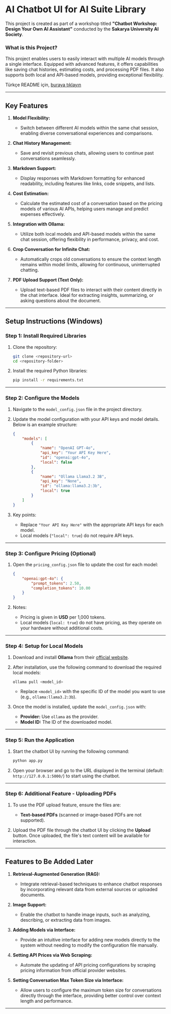 # AI Chatbot UI for AI Suite Library

This project is created as part of a workshop titled **"Chatbot Workshop: Design Your Own AI Assistant"** conducted by the **Sakarya University AI Society**.

### What is this Project?
This project enables users to easily interact with multiple AI models through a single interface. Equipped with advanced features, it offers capabilities like saving chat histories, estimating costs, and processing PDF files. It also supports both local and API-based models, providing exceptional flexibility.

Türkçe README için, [buraya tıklayın](https://github.com/IsmailKonak/aisuite-chatbotui/blob/main/README_tr.md)

---

## **Key Features**

1. **Model Flexibility:**
   - Switch between different AI models within the same chat session, enabling diverse conversational experiences and comparisons.

2. **Chat History Management:**
   - Save and revisit previous chats, allowing users to continue past conversations seamlessly.

3. **Markdown Support:**
   - Display responses with Markdown formatting for enhanced readability, including features like links, code snippets, and lists.

4. **Cost Estimation:**
   - Calculate the estimated cost of a conversation based on the pricing models of various AI APIs, helping users manage and predict expenses effectively.

5. **Integration with Ollama:**
   - Utilize both local models and API-based models within the same chat session, offering flexibility in performance, privacy, and cost.

6. **Crop Conversation for Infinite Chat:**
   - Automatically crops old conversations to ensure the context length remains within model limits, allowing for continuous, uninterrupted chatting.

7. **PDF Upload Support (Text Only):**
   - Upload text-based PDF files to interact with their content directly in the chat interface. Ideal for extracting insights, summarizing, or asking questions about the document.

---

## **Setup Instructions (Windows)**

### **Step 1: Install Required Libraries**

1. Clone the repository:
   ```bash
   git clone <repository-url>
   cd <repository-folder>
   ```

2. Install the required Python libraries:
   ```bash
   pip install -r requirements.txt
   ```

---

### **Step 2: Configure the Models**

1. Navigate to the `model_config.json` file in the project directory.

2. Update the model configuration with your API keys and model details. Below is an example structure:
   ```json
   {
       "models": [
           {
               "name": "OpenAI GPT-4o",
               "api_key": "Your API Key Here",
               "id": "openai:gpt-4o",
               "local": false
           },
           {
               "name": "Ollama Llama3.2 3B",
               "api_key": "None",
               "id": "ollama:llama3.2:3b",
               "local": true
           }
       ]
   }
   ```

3. Key points:
   - Replace `"Your API Key Here"` with the appropriate API keys for each model.
   - Local models (`"local": true`) do not require API keys.

---

### **Step 3: Configure Pricing (Optional)**

1. Open the `pricing_config.json` file to update the cost for each model:
   ```json
   {
       "openai:gpt-4o": {
           "prompt_tokens": 2.50,
           "completion_tokens": 10.00
       }
   }
   ```

2. Notes:
   - Pricing is given in **USD** per 1,000 tokens.
   - Local models (`local: true`) do not have pricing, as they operate on your hardware without additional costs.

---

### **Step 4: Setup for Local Models**

1. Download and install **Ollama** from their [official website](https://ollama.com).

2. After installation, use the following command to download the required local models:
   ```bash
   ollama pull <model_id>
   ```
   - Replace `<model_id>` with the specific ID of the model you want to use (e.g., `ollama:llama3.2:3b`).

3. Once the model is installed, update the `model_config.json` with:
   - **Provider:** Use `ollama` as the provider.
   - **Model ID:** The ID of the downloaded model.

---

### **Step 5: Run the Application**

1. Start the chatbot UI by running the following command:
   ```bash
   python app.py
   ```

2. Open your browser and go to the URL displayed in the terminal (default: `http://127.0.0.1:5000/`) to start using the chatbot.

---

### **Step 6: Additional Feature - Uploading PDFs**

1. To use the PDF upload feature, ensure the files are:
   - **Text-based PDFs** (scanned or image-based PDFs are not supported).

2. Upload the PDF file through the chatbot UI by clicking the **Upload** button. Once uploaded, the file's text content will be available for interaction.

---

## **Features to Be Added Later**

1. **Retrieval-Augmented Generation (RAG):**
   - Integrate retrieval-based techniques to enhance chatbot responses by incorporating relevant data from external sources or uploaded documents.

2. **Image Support:**
   - Enable the chatbot to handle image inputs, such as analyzing, describing, or extracting data from images.

3. **Adding Models via Interface:**
   - Provide an intuitive interface for adding new models directly to the system without needing to modify the configuration file manually.

4. **Setting API Prices via Web Scraping:**
   - Automate the updating of API pricing configurations by scraping pricing information from official provider websites.

5. **Setting Conversation Max Token Size via Interface:**
   - Allow users to configure the maximum token size for conversations directly through the interface, providing better control over context length and performance.

---
